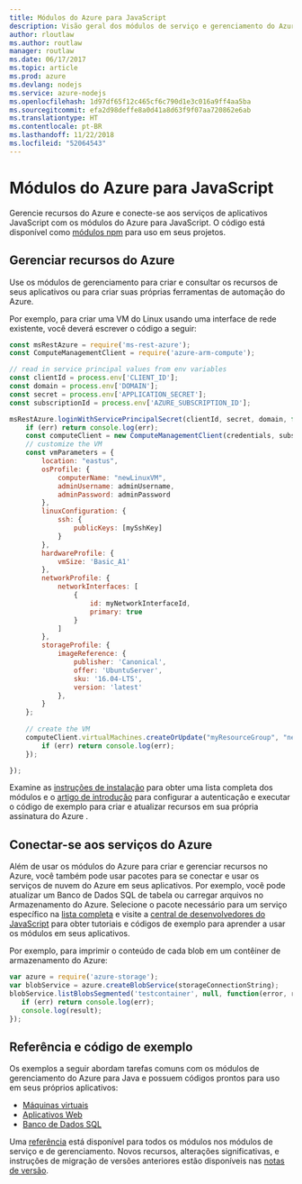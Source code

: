 ```yaml
---
title: Módulos do Azure para JavaScript
description: Visão geral dos módulos de serviço e gerenciamento do Azure para JavaScript
author: rloutlaw
ms.author: routlaw
manager: routlaw
ms.date: 06/17/2017
ms.topic: article
ms.prod: azure
ms.devlang: nodejs
ms.service: azure-nodejs
ms.openlocfilehash: 1d97df65f12c465cf6c790d1e3c016a9ff4aa5ba
ms.sourcegitcommit: efa2d98deffe8a0d41a8d63f9f07aa720862e6ab
ms.translationtype: HT
ms.contentlocale: pt-BR
ms.lasthandoff: 11/22/2018
ms.locfileid: "52064543"
---
```

# <a name="azure-modules-for-javascript"></a>Módulos do Azure para JavaScript

Gerencie recursos do Azure e conecte-se aos serviços de aplicativos JavaScript com os módulos do Azure para JavaScript. O código está disponível como [módulos npm](node-sdk-azure-install.md) para uso em seus projetos. 

## <a name="manage-azure-resources"></a>Gerenciar recursos do Azure

Use os módulos de gerenciamento para criar e consultar os recursos de seus aplicativos ou para criar suas próprias ferramentas de automação do Azure. 

Por exemplo, para criar uma VM do Linux usando uma interface de rede existente, você deverá escrever o código a seguir:

```javascript
const msRestAzure = require('ms-rest-azure');
const ComputeManagementClient = require('azure-arm-compute');

// read in service principal values from env variables
const clientId = process.env['CLIENT_ID'];
const domain = process.env['DOMAIN'];
const secret = process.env['APPLICATION_SECRET'];
const subscriptionId = process.env['AZURE_SUBSCRIPTION_ID'];

msRestAzure.loginWithServicePrincipalSecret(clientId, secret, domain, function (err, credentials, subscriptions) {
    if (err) return console.log(err);
    const computeClient = new ComputeManagementClient(credentials, subscriptionId);
    // customize the VM 
    const vmParameters = {
        location: "eastus",
        osProfile: {
            computerName: "newLinuxVM",
            adminUsername: adminUsername,
            adminPassword: adminPassword
        },
        linuxConfiguration: {
            ssh: {
                publicKeys: [mySshKey]
            }
        },
        hardwareProfile: {
            vmSize: 'Basic_A1'
        },
        networkProfile: {
            networkInterfaces: [
                {
                    id: myNetworkInterfaceId,
                    primary: true
                }
            ]
        },
        storageProfile: {
            imageReference: {
                publisher: 'Canonical',
                offer: 'UbuntuServer',
                sku: '16.04-LTS',
                version: 'latest'
            },
        }
    };
 
    // create the VM
    computeClient.virtualMachines.createOrUpdate("myResourceGroup", "newLinuxVM", vmParameters, function (err, data) {
        if (err) return console.log(err);
    });

});
```

Examine as [instruções de instalação](node-sdk-azure-install.md) para obter uma lista completa dos módulos e o [artigo de introdução](node-sdk-azure-get-started.md) para configurar a autenticação e executar o código de exemplo para criar e atualizar recursos em sua própria assinatura do Azure . 

## <a name="connect-to-azure-services"></a>Conectar-se aos serviços do Azure

Além de usar os módulos do Azure para criar e gerenciar recursos no Azure, você também pode usar pacotes para se conectar e usar os serviços de nuvem do Azure em seus aplicativos. Por exemplo, você pode atualizar um Banco de Dados SQL de tabela ou carregar arquivos no Armazenamento do Azure. Selecione o pacote necessário para um serviço específico na [lista completa](node-sdk-azure-install.md) e visite a [central de desenvolvedores do JavaScript](https://azure.microsoft.com/develop/nodejs/) para obter tutoriais e códigos de exemplo para aprender a usar os módulos em seus aplicativos.

Por exemplo, para imprimir o conteúdo de cada blob em um contêiner de armazenamento do Azure:

```javascript
var azure = require('azure-storage');
var blobService = azure.createBlobService(storageConnectionString);
blobService.listBlobsSegmented('testcontainer', null, function(error, result, response) {
   if (err) return console.log(err);
   console.log(result);
});
```

## <a name="sample-code-and-reference"></a>Referência e código de exemplo

Os exemplos a seguir abordam tarefas comuns com os módulos de gerenciamento do Azure para Java e possuem códigos prontos para uso em seus próprios aplicativos:

- [Máquinas virtuais](node-samples-services-compute.md)
- [Aplicativos Web](node-samples-services-web-and-mobile.md)
- [Banco de Dados SQL](node-samples-services-database.md)
   
Uma [referência](https://docs.microsoft.com/javascript/api) está disponível para todos os módulos nos módulos de serviço e de gerenciamento. Novos recursos, alterações significativas, e instruções de migração de versões anteriores estão disponíveis nas [notas de versão](https://github.com/Azure/azure-sdk-for-node/releases).